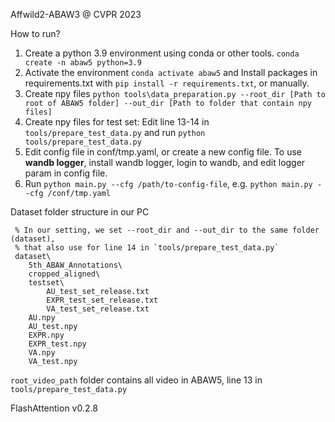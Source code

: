 

Affwild2-ABAW3 @ CVPR 2023 

How to run?
1. Create a python 3.9 environment using conda or other tools. `conda create -n abaw5 python=3.9`
2. Activate the environment `conda activate abaw5` and Install packages in requirements.txt with `pip install -r requirements.txt`, or manually.
3. Create npy files `python tools\data_preparation.py --root_dir [Path to root of ABAW5 folder] --out_dir [Path to folder that contain npy files]`
4. Create npy files for test set: Edit line 13-14 in `tools/prepare_test_data.py` and run `python tools/prepare_test_data.py`
5. Edit config file in conf/tmp.yaml, or create a new config file. To use **wandb logger**, install wandb logger, login to wandb, and edit logger param in config file.
6. Run `python main.py --cfg /path/to-config-file`, e.g. `python main.py --cfg /conf/tmp.yaml`

Dataset folder structure in our PC
```
 % In our setting, we set --root_dir and --out_dir to the same folder (dataset),
 % that also use for line 14 in `tools/prepare_test_data.py`
 dataset\
    5th_ABAW_Annotations\
    cropped_aligned\
    testset\
        AU_test_set_release.txt
        EXPR_test_set_release.txt
        VA_test_set_release.txt
    AU.npy
    AU_test.npy
    EXPR.npy
    EXPR_test.npy
    VA.npy
    VA_test.npy
```

`root_video_path` folder contains all video in ABAW5, line 13 in `tools/prepare_test_data.py`

FlashAttention v0.2.8
